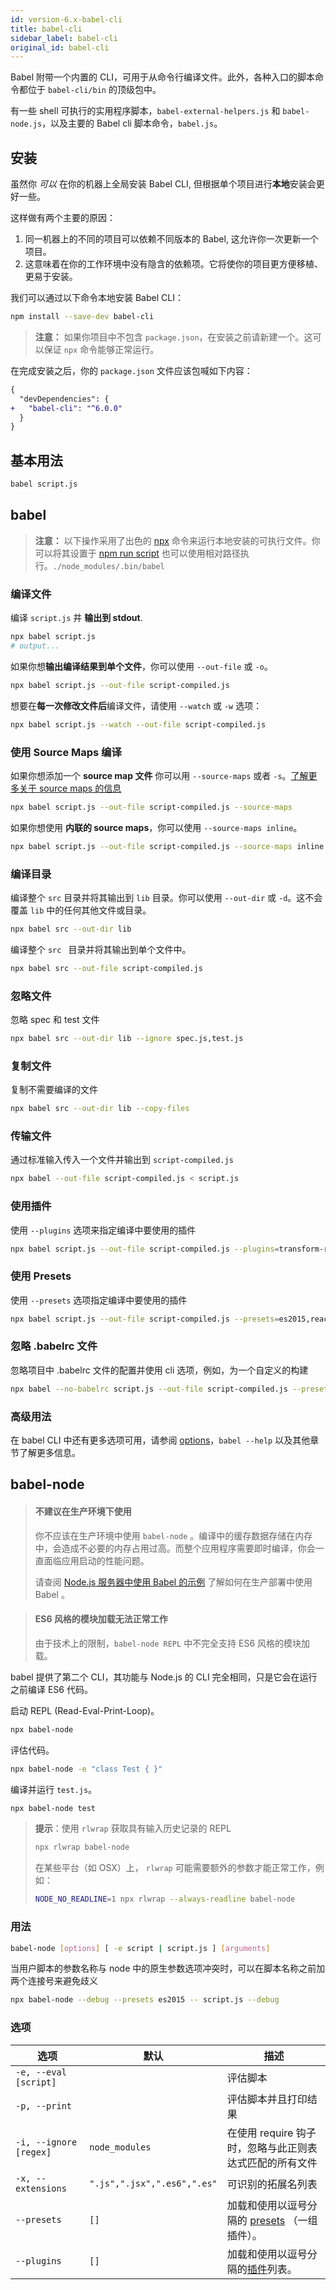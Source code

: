 ```yaml
---
id: version-6.x-babel-cli
title: babel-cli
sidebar_label: babel-cli
original_id: babel-cli
---
```


Babel 附带一个内置的 CLI，可用于从命令行编译文件。此外，各种入口的脚本命令都位于 `babel-cli/bin` 的顶级包中。

有一些 shell 可执行的实用程序脚本，`babel-external-helpers.js` 和 `babel-node.js`，以及主要的 Babel cli 脚本命令，`babel.js`。

## 安装

虽然你 _可以_ 在你的机器上全局安装 Babel CLI, 但根据单个项目进行**本地**安装会更好一些。

这样做有两个主要的原因：

1. 同一机器上的不同的项目可以依赖不同版本的 Babel, 这允许你一次更新一个项目。
2. 这意味着在你的工作环境中没有隐含的依赖项。它将使你的项目更方便移植、更易于安装。

我们可以通过以下命令本地安装 Babel CLI：

```sh
npm install --save-dev babel-cli
```

> **注意：** 如果你项目中不包含 `package.json`，在安装之前请新建一个。这可以保证 `npx` 命令能够正常运行。

在完成安装之后，你的 `package.json` 文件应该包喊如下内容：

```diff
{
  "devDependencies": {
+   "babel-cli": "^6.0.0"
  }
}
```

## 基本用法 

```sh
babel script.js
```

## babel

> **注意：** 以下操作采用了出色的 [npx](https://medium.com/@maybekatz/introducing-npx-an-npm-package-runner-55f7d4bd282b) 命令来运行本地安装的可执行文件。你可以将其设置于 [npm run script](https://docs.npmjs.com/cli/run-script) 也可以使用相对路径执行。`./node_modules/.bin/babel`

### 编译文件

编译 `script.js` 并 **输出到 stdout**.

```sh
npx babel script.js
# output...
```

如果你想**输出编译结果到单个文件**，你可以使用 `--out-file` 或  `-o`。

```sh
npx babel script.js --out-file script-compiled.js
```

想要在**每一次修改文件后**编译文件，请使用 `--watch` 或 `-w` 选项：

```sh
npx babel script.js --watch --out-file script-compiled.js
```

### 使用 Source Maps 编译

如果你想添加一个 **source map 文件** 你可以用 `--source-maps` 或者 `-s`。[了解更多关于 source maps 的信息](http://www.html5rocks.com/en/tutorials/developertools/sourcemaps/)

```sh
npx babel script.js --out-file script-compiled.js --source-maps
```

如果你想使用 **内联的 source maps**，你可以使用 `--source-maps inline`。

```sh
npx babel script.js --out-file script-compiled.js --source-maps inline
```

### 编译目录

编译整个 `src` 目录并将其输出到 `lib` 目录。你可以使用 `--out-dir` 或 `-d`。这不会覆盖 `lib` 中的任何其他文件或目录。

```sh
npx babel src --out-dir lib
```

编译整个 `src ` 目录并将其输出到单个文件中。

```sh
npx babel src --out-file script-compiled.js
```

### 忽略文件

忽略 spec 和 test 文件

```sh
npx babel src --out-dir lib --ignore spec.js,test.js
```

### 复制文件

复制不需要编译的文件

```sh
npx babel src --out-dir lib --copy-files
```

### 传输文件

通过标准输入传入一个文件并输出到 `script-compiled.js`

```sh
npx babel --out-file script-compiled.js < script.js
```

### 使用插件

使用 `--plugins` 选项来指定编译中要使用的插件

```sh
npx babel script.js --out-file script-compiled.js --plugins=transform-runtime,transform-es2015-modules-amd
```

### 使用 Presets

使用 `--presets` 选项指定编译中要使用的插件

```sh
npx babel script.js --out-file script-compiled.js --presets=es2015,react
```

### 忽略 .babelrc 文件

忽略项目中 .babelrc 文件的配置并使用 cli 选项，例如，为一个自定义的构建

```sh
npx babel --no-babelrc script.js --out-file script-compiled.js --presets=es2015,react
```

### 高级用法

在 babel CLI 中还有更多选项可用，请参阅 [options](babel-core#options)，`babel --help` 以及其他章节了解更多信息。

## babel-node

> #### 不建议在生产环境下使用
>
> 你不应该在生产环境中使用 `babel-node` 。编译中的缓存数据存储在内存中，会造成不必要的内存占用过高。而整个应用程序需要即时编译，你会一直面临应用启动的性能问题。
>
> 请查阅 [Node.js 服务器中使用 Babel 的示例](https://github.com/babel/example-node-server) 了解如何在生产部署中使用 Babel 。

> #### ES6 风格的模块加载无法正常工作
>
> 由于技术上的限制，`babel-node REPL` 中不完全支持 ES6 风格的模块加载。

babel 提供了第二个 CLI，其功能与 Node.js 的 CLI 完全相同，只是它会在运行之前编译 ES6 代码。

启动 REPL (Read-Eval-Print-Loop)。

```sh
npx babel-node
```

评估代码。

```sh
npx babel-node -e "class Test { }"
```

编译并运行 `test.js`。

```sh
npx babel-node test
```

> **提示**：使用 `rlwrap` 获取具有输入历史记录的 REPL
>
> ```sh
> npx rlwrap babel-node
> ```
>
> 在某些平台（如 OSX）上， `rlwrap` 可能需要额外的参数才能正常工作，例如：
>
> ```sh
> NODE_NO_READLINE=1 npx rlwrap --always-readline babel-node
> ```

### 用法

```sh
babel-node [options] [ -e script | script.js ] [arguments]
```

当用户脚本的参数名称与 node 中的原生参数选项冲突时，可以在脚本名称之前加两个连接号来避免歧义

```sh
npx babel-node --debug --presets es2015 -- script.js --debug
```

### 选项

| 选项                   | 默认              | 描述                     |
| ------------------------ | -------------------- | ------------------------------- |
| `-e, --eval [script]`    |                      | 评估脚本                 |
| `-p, --print`            |                      | 评估脚本并且打印结果 |
| `-i, --ignore [regex]`   | `node_modules`       | 在使用 require 钩子时，忽略与此正则表达式匹配的所有文件 |
| `-x, --extensions`       | `".js",".jsx",".es6",".es"` | 可识别的拓展名列表 |
| `--presets`                | `[]`                 | 加载和使用以逗号分隔的 [presets](plugins.md#presets) （一组插件）。 |
| `--plugins`                | `[]`                 | 加载和使用以逗号分隔的[插件](plugins.md)列表。
